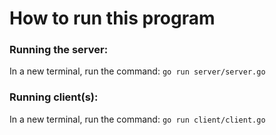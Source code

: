 # How to run this program

### Running the server:
In a new terminal, run the command: ```go run server/server.go```

### Running client(s):
In a new terminal, run the command: ```go run client/client.go```

